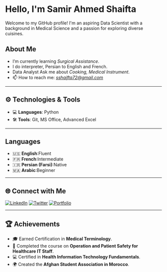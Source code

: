 # Hello, I'm Samir Ahmed Shaifta

Welcome to my GitHub profile! I'm an aspiring Data Scientist with a background
in Medical Science and a passion for exploring diverse cuisines.

## About Me

- I’m currently learning *Surgical Assistance*.
- I do interpreter, Persian to English and French.
- Data Analyst
   Ask me about *Cooking, Medical Instrument*.
   <!-- Intentionally using a bare URL for simplicity and clarity -->
- 📫 How to reach me: *<sshaifta72@gmail.com>*

---

## ⚙️ Technologies & Tools

- 💻 **Languages**: Python
- 🛠️ **Tools**: Git, MS Office, Advanced Excel

---

## Languages

- 🇺🇸 **English**:Fluent  
- 🇫🇷 **French**:Intermediate  
- 🇮🇷 **Persian (Farsi)**:Native  
- 🇲🇦 **Arabic**:Beginner  

---

## 🌐 Connect with Me

[![LinkedIn](https://img.shields.io/badge/LinkedIn-0077B5?style=flat-square&logo=linkedin&logoColor=white)](https://linkedin.com/in/https://www.linkedin.com/in/shaifta-samir-ahmed-ba53a4286)
[![Twitter](https://img.shields.io/badge/Twitter-1DA1F2?style=flat-square&logo=twitter&logoColor=white)](https://twitter.com/https://x.com/ShaiftaSamir?t=hR8NXEvollrmZSLzTIEOXA&s=35)
[![Portfolio](https://img.shields.io/badge/Portfolio-24292e?style=flat-square&logo=github&logoColor=white)](https://your-portfolio-link.com)

---

## 🏆 Achievements

- 🎓 Earned Certification in **Medical Terminology**.
- 🏥 Completed the course on **Operation and Patient Safety for Healthcare IT Staff**.
- 💻 Certified in **Health Information Technology Fundamentals**.
- 🌍 Created the **Afghan Student Association in Morocco**.

